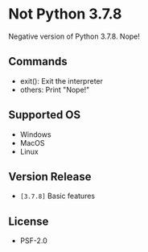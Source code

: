 # Not Python 3.7.8
Negative version of Python 3.7.8. Nope!

## Commands
 - exit(): Exit the interpreter
 - others: Print "Nope!"

## Supported OS
 - Windows
 - MacOS
 - Linux

## Version Release
 - `[3.7.8]` Basic features

## License
 - PSF-2.0
